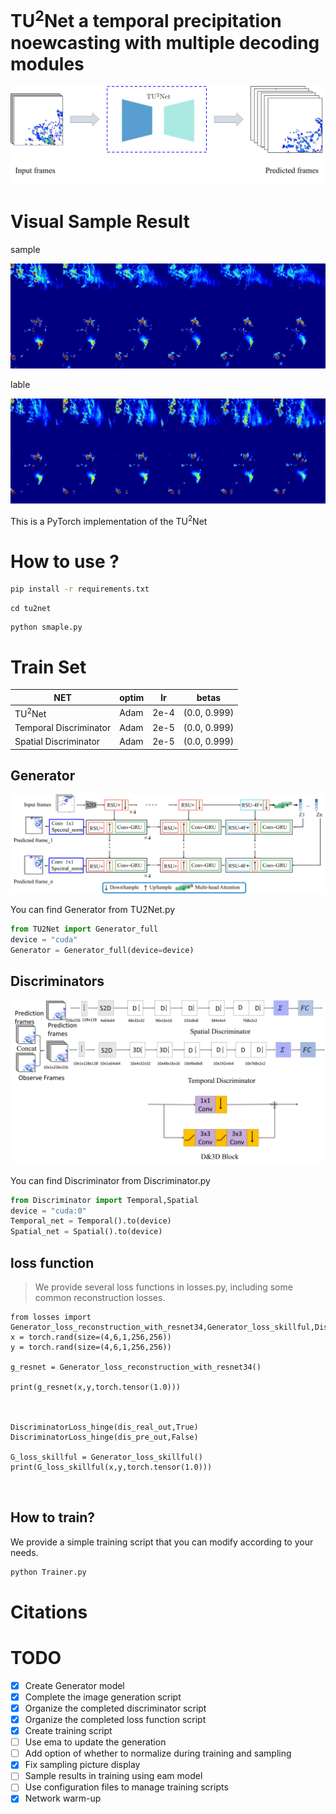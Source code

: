 # TU<sup>2</sup>Net a temporal precipitation noewcasting with multiple decoding modules






<p center>
<img src="new_img/1.png">
</>


# Visual Sample Result  
sample
<p align="center">
  <img src="sample.jpg" >
</p>
lable
<p align="center">
  <img src="lable.jpg" >
</p>



This is a PyTorch implementation of the TU$^2$Net


# How to use ?
``` bash
pip install -r requirements.txt
```
```
cd tu2net
```
```
python smaple.py 
```



# Train Set
| NET| optim | lr |betas|
|-------|-------|-------|-------|
|  TU<sup>2</sup>Net| Adam | 2e-4 |(0.0, 0.999)|
|   Temporal Discriminator   | Adam | 2e-5  |(0.0, 0.999)|
|  Spatial Discriminator  |Adam|2e-5|(0.0, 0.999)|


## Generator
<p align="center">
  <img src="new_img/4_.png" >
</p>

You can find Generator from TU2Net.py
```python
from TU2Net import Generator_full
device = "cuda"
Generator = Generator_full(device=device)
```

## Discriminators
<p align="center">
  <img src="new_img/3.png" >
</p>

You can find Discriminator from Discriminator.py
```python
from Discriminator import Temporal,Spatial
device = "cuda:0"
Temporal_net = Temporal().to(device)
Spatial_net = Spatial().to(device)
```

## loss function
> We provide several loss functions in losses.py, including some common reconstruction losses.
```
from losses import Generator_loss_reconstruction_with_resnet34,Generator_loss_skillful,DiscriminatorLoss_hinge
x = torch.rand(size=(4,6,1,256,256))
y = torch.rand(size=(4,6,1,256,256))

g_resnet = Generator_loss_reconstruction_with_resnet34()

print(g_resnet(x,y,torch.tensor(1.0)))



DiscriminatorLoss_hinge(dis_real_out,True)
DiscriminatorLoss_hinge(dis_pre_out,False)

G_loss_skillful = Generator_loss_skillful()
print(G_loss_skillful(x,y,torch.tensor(1.0)))



```
## How to train?
We provide a simple training script that you can modify according to your needs.
```bash
python Trainer.py
```



# Citations





# TODO
- [x] Create  Generator model
- [x] Complete the image generation script 
- [x] Organize the completed discriminator script
- [x] Organize the completed loss function script
- [x] Create training script
- [ ] Use ema to update the generation
- [ ] Add option of whether to normalize during training and sampling
- [x] Fix sampling picture display
- [ ] Sample results in training using eam model
- [ ] Use configuration files to manage training scripts 
- [x] Network warm-up